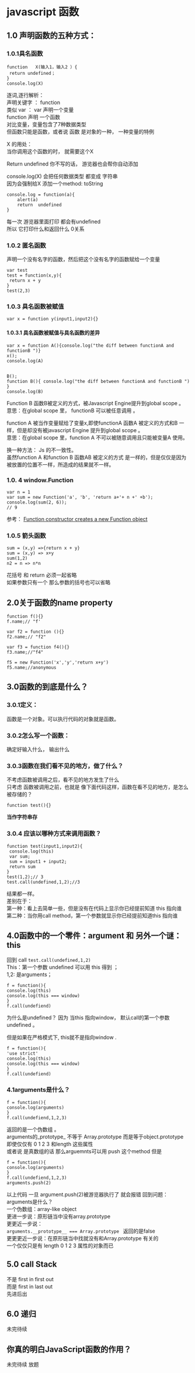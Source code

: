 # javascript 函数 

## 1.0 声明函数的五种方式：
### 1.0.1具名函数 

```
function   X(输入1，输入2 ）{
 return undefined；
}
console.log(X)
```

逐词,逐行解析：<br>
声明关键字 ： function <br>
类似 var ： var 声明一个变量 <br>
function 声明 一个函数 <br>
对比变量，变量包含了7种数据类型 <br>
但函数只能是函数，或者说 函数 是对象的一种， 一种变量的特例<br>

X 的用处：<br>
当你调用这个函数的时， 就需要这个X <br>

Return undefined   你不写的话， 游览器也会帮你自动添加 <br>

console.log(X)  会把任何数据类型 都变成 字符串  <br>
因为会强制给X 添加一个method: toString <br>

```
console.log = function(a){
    alert(a)
    return  undefined 
}
```
每一次 游览器里面打印 都会有undefined <br>
所以 它打印什么和返回什么  0关系 <br>


### 1.0.2 匿名函数 
声明一个没有名字的函数，然后把这个没有名字的函数赋给一个变量 <br>

```
var test
test = function(x,y){
 return x + y 
}
test(2,3)
```


### 1.0.3 具名函数被赋值  

```
var x = function y(input1,input2){}
```


#### 1.0.3.1 具名函数被赋值与具名函数的差异 
```
var x = function A(){console.log("the diff between functionA and functionB ")}
x();
console.log(A)


```


```
B();
function B(){ console.log("the diff between functionA and functionB ") }
console.log(B)
```

Function B 函数B被定义的方式，被Javascript Engine提升到global scope 。<br>
意思：在global scope 里， functionB 可以被任意调用 。<br>

function A 被当作变量赋给了变量x,即使functionA 函数A 被定义的方式和B 一样，但是却没有被javascript Engine  提升到global scope 。<br>
意思：在global scope 里，function A 不可以被随意调用且只能被变量A 使用。 <br>

换一种方法：
Js 的不一致性。  <br>
虽然function A 和function B 函数AB 被定义的方式 是一样的，但是仅仅是因为被放置的位置不一样，所造成的结果就不一样。 <br>

### 1.0. 4 window.Function
```
var n = 1
var sum = new Function('a', 'b', 'return a+'+ n +' +b');
console.log(sum(2, 6));
// 9

```

参考： [Function constructor creates a new Function object](https://developer.mozilla.org/en-US/docs/Web/JavaScript/Reference/Global_Objects/Function)
            

### 1.0.5 箭头函数 

```
sum = (x,y) =>{return x + y}
sum = (x,y) => x+y
sum(1,2)
n2 = n => n*n 
```
花括号 和 return 必须一起省略<br> 
如果参数只有一个 那么参数的括号也可以省略 <br>

## 2.0关于函数的name property 

```
function f(){} 
f.name;// "f'

var f2 = function (){} 
f2.name;// "f2"

var f3 = function f4(){}
f3.name;//"f4"

f5 = new Function('x','y','return x+y')
f5.name;//anonymous
```

## 3.0函数的到底是什么？
### 3.0.1定义：
函数是一个对象。可以执行代码的对象就是函数。<br>
### 3.0.2怎么写一个函数：
确定好输入什么， 输出什么 <br>
### 3.0.3函数在我们看不见的地方，做了什么？ 
不考虑函数被调用之后，看不见的地方发生了什么<br>
只考虑 函数被调用之前，也就是 像下面代码这样，函数在看不见的地方，是怎么被存储的？<br>

```
function test(){}
```

**当作字符串存**  

### 3.0.4 应该以哪种方式来调用函数？
```
function test(input1,input2){
 console.log(this)
 var sum;
 sum = input1 + input2;
 return sum
}
test(1,2);// 3 
test.call(undefined,1,2);//3

```
结果都一样。<br>
差别在于：<br>
第一种：看上去简单一些，但是没有在代码上显示你已经提前知道 this 指向谁<br>
第二种：当你用call method，第一个参数就显示你已经提前知道this 指向谁<br>


## 4.0函数中的一个零件：argument 和 另外一个谜： this 
回到 call `test.call(undefined,1,2)`<br>
This：第一个参数 undefined  可以用 this 得到 ；<br>
1,2: 是arguments；<br>
```
f = function(){
console.log(this)
console.log(this === window)
}
f.call(undefiend)
```
为什么是undefined？ 因为 当this 指向window， 默认call的第一个参数undefined 。 <br>

但是如果在严格模式下, this就不是指向window .<br>
```
f = function(){
'use strict'
console.log(this)
console.log(this === window)
}
f.call(undefiend)
```


### 4.1arguments是什么？
```
f = function(){
console.log(arguments)
}
f.call(undefiend,1,2,3)
```
返回的是一个伪数组 。 <br>
arguments的_prototype_ 不等于 Array.prototype 而是等于object.prototype <br>
即使仅仅有 0 1 2 3 和length 这些属性 <br>
或者说 是真数组的话 那么arguemnts可以用 push 这个method 
但是 
```
f = function(){
console.log(arguments)
}
f.call(undefiend,1,2,3)
arguments.push(2)
```
以上代码  一旦 argument.push(2)被游览器执行了 就会报错 
回到问题：arguments是什么？<br>
一个伪数组：array-like object <br>
更进一步说：原形链当中没有array.prototype<br>
更更近一步说：<br>
`arguments.__prototype__ === Array.prototype `
返回的是false <br>
更更更近一步说：在原形链当中找就没有和Array.prototype 有关的  <br>
一个仅仅只是有 length 0 1 2 3 属性的对象而已 <br>


## 5.0 call Stack 

不是 first in first out <br>
而是 first in last out  <br>
先进后出  <br>

## 6.0 递归 
未完待续

 
##  你真的明白JavaScript函数的作用？
未完待续  放题  

